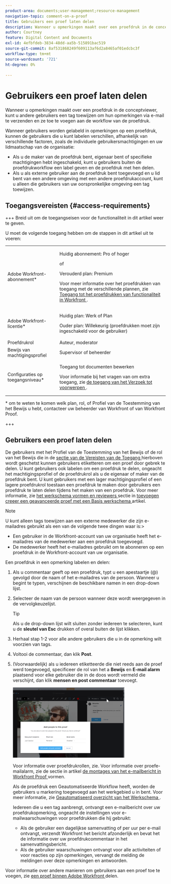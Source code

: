 ```yaml
---
product-area: documents;user-management;resource-management
navigation-topic: comment-on-a-proof
title: Gebruikers een proef laten delen
description: Wanneer u opmerkingen maakt over een proefdruk in de conceptviewer, kunt u andere gebruikers een tag toewijzen om hun opmerkingen via e-mail te verzenden en ze toe te voegen aan de workflow van de proefdruk.
author: Courtney
feature: Digital Content and Documents
exl-id: 4efbfdeb-3834-48dd-aa5b-515891bac519
source-git-commit: 8af531868249f609113af6d2a8465af01edcbc3f
workflow-type: tm+mt
source-wordcount: '721'
ht-degree: 0%

---
```


# Gebruikers een proef laten delen

Wanneer u opmerkingen maakt over een proefdruk in de conceptviewer, kunt u andere gebruikers een tag toewijzen om hun opmerkingen via e-mail te verzenden en ze toe te voegen aan de workflow van de proefdruk.

Wanneer gebruikers worden gelabeld in opmerkingen op een proefdruk, kunnen de gebruikers die u kunt labelen verschillen, afhankelijk van verschillende factoren, zoals de individuele gebruikersmachtigingen en uw lidmaatschap van de organisatie:

* Als u de maker van de proefdruk bent, eigenaar bent of specifieke machtigingen hebt ingeschakeld, kunt u gebruikers buiten de proefdrukworkflow een label geven en de proefdruk met hen delen.
* Als u als externe gebruiker aan de proefdruk bent toegevoegd en u lid bent van een andere omgeving met een andere proefdrukaccount, kunt u alleen die gebruikers van uw oorspronkelijke omgeving een tag toewijzen. <!--For more information, see [Proofing collaboration limitations with people outside of your organization](../../../../review-and-approve-work/proofing/tips-tricks-and-troubleshooting/collaboration-with-members-outside-of-your-organization.md)-->

## Toegangsvereisten {#access-requirements}

+++ Breid uit om de toegangseisen voor de functionaliteit in dit artikel weer te geven.

U moet de volgende toegang hebben om de stappen in dit artikel uit te voeren:

<table style="table-layout:auto"> 
 <col> 
 <col> 
 <tbody> 
  <tr> 
   <td role="rowheader">Adobe Workfront-abonnement*</td> 
   <td> <p>Huidig abonnement: Pro of hoger</p> <p>of</p> <p>Verouderd plan: Premium</p> <p>Voor meer informatie over het proefdrukken van toegang met de verschillende plannen, zie <a href="/help/quicksilver/administration-and-setup/manage-workfront/configure-proofing/access-to-proofing-functionality.md" class="MCXref xref"> Toegang tot het proefdrukken van functionaliteit in Workfront </a>.</p> </td> 
  </tr> 
  <tr> 
   <td role="rowheader">Adobe Workfront-licentie*</td> 
   <td> <p>Huidig plan: Werk of Plan</p> <p>Ouder plan: Willekeurig (proefdrukken moet zijn ingeschakeld voor de gebruiker)</p> </td> 
  </tr> 
  <tr data-mc-conditions=""> 
   <td role="rowheader">Proefdrukrol</td> 
   <td>Auteur, moderator</td> 
  </tr> 
  <tr data-mc-conditions=""> 
   <td role="rowheader">Bewijs van machtigingsprofiel </td> 
   <td>Supervisor of beheerder</td> 
  </tr> 
  <tr data-mc-conditions=""> 
   <td role="rowheader">Configuraties op toegangsniveau*</td> 
   <td> <p>Toegang tot documenten bewerken</p> <p>Voor informatie bij het vragen van om extra toegang, zie <a href="../../../../workfront-basics/grant-and-request-access-to-objects/request-access.md" class="MCXref xref"> de toegang van het Verzoek tot voorwerpen </a>.</p> </td> 
  </tr> 
 </tbody> 
</table>

&#42; om te weten te komen welk plan, rol, of Profiel van de Toestemming van het Bewijs u hebt, contacteer uw beheerder van Workfront of van Workfront Proof.

+++

## Gebruikers een proef laten delen

De gebruikers met het Profiel van de Toestemming van het Bewijs of de rol van het Bewijs die in de [ sectie van de Vereisten van de Toegang ](#access-requirements) hierboven wordt geschetst kunnen gebruikers etiketteren om een proef door gebrek te delen. U kunt gebruikers ook labelen om een proefdruk te delen, ongeacht het machtigingsprofiel of de proefdrukrol als u de eigenaar of maker van de proefdruk bent. U kunt gebruikers met een lager machtigingsprofiel of een lagere proefdrukrol toestaan een proefdruk te maken door gebruikers een proefdruk te laten delen tijdens het maken van een proefdruk. Voor meer informatie, zie [ het werkschema vormen en reviewers ](../../../../review-and-approve-work/proofing/creating-proofs-within-workfront/configure-basic-proof-workflow.md#configur) sectie in [ toevoegen creeer een geavanceerde proef met een Basis werkschema ](../../../../review-and-approve-work/proofing/creating-proofs-within-workfront/configure-basic-proof-workflow.md) artikel.

>[!NOTE]
>
>U kunt alleen tags toewijzen aan een externe medewerker die zijn e-mailadres gebruikt als een van de volgende twee dingen waar is:>
>* Een gebruiker in de Workfront-account van uw organisatie heeft het e-mailadres van de medewerker aan een proefdruk toegevoegd.
>* De medewerker heeft het e-mailadres gebruikt om te abonneren op een proefdruk in de Workfront-account van uw organisatie.
>

Een proefdruk in een opmerking labelen en delen:

1. Als u commentaar geeft op een proefdruk, typt u een apestaartje (@) gevolgd door de naam of het e-mailadres van de persoon. Wanneer u begint te typen, verschijnen de beschikbare namen in een drop-down lijst.
1. Selecteer de naam van de persoon wanneer deze wordt weergegeven in de vervolgkeuzelijst.

   >[!TIP]
   >
   >Als u de drop-down lijst wilt sluiten zonder iedereen te selecteren, kunt u de **sleutel van Esc** drukken of overal buiten de lijst klikken.

1. Herhaal stap 1-2 voor alle andere gebruikers die u in de opmerking wilt voorzien van tags.
1. Voltooi de commentaar, dan klik **Post**.
1. (Voorwaardelijk) als u iedereen etiketteerde die niet reeds aan de proef werd toegevoegd, specificeer de rol van het a **Bewijs** en **E-mail alarm** plaatsend voor elke gebruiker die in de doos wordt vermeld die verschijnt, dan klik **mensen en post commentaar** toevoegt.

   ![](assets/add-people-to-proof-350x220.png)

   Voor informatie over proefdrukrollen, zie. Voor informatie over proefe-mailalarm, zie de sectie in artikel [ de montages van het e-mailbericht in Workfront Proof ](../../../../workfront-proof/wp-emailsntfctns/email-alerts/config-email-notification-settings-wp.md) vormen.

   Als de proefdruk een Geautomatiseerde Workflow heeft, worden de gebruikers u markering toegevoegd aan het werkgebied u in bent. Voor meer informatie, zie [ Geautomatiseerd overzicht van het Werkschema ](../../../../review-and-approve-work/proofing/proofing-overview/automated-workflow.md).

   Iedereen die u een tag aanbrengt, ontvangt een e-mailbericht over uw proefdrukopmerking, ongeacht de instellingen voor e-mailwaarschuwingen voor proefdrukken die hij gebruikt:

   * Als de gebruiker een dagelijkse samenvatting of per uur per e-mail ontvangt, verzendt Workfront het bericht afzonderlijk en bevat het de informatie over uw proefdrukcommentaar in het samenvattingsbericht.
   * Als de gebruiker waarschuwingen ontvangt voor alle activiteiten of voor reacties op zijn opmerkingen, vervangt de melding de meldingen over deze opmerkingen en antwoorden.

Voor informatie over andere manieren om gebruikers aan een proef toe te voegen, zie [ een proef binnen Adobe Workfront ](../../../../review-and-approve-work/proofing/managing-proofs-within-workfront/share-a-proof-in-workfront.md) delen.
